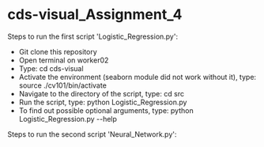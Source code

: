# cds-visual_Assignment_4


Steps to run the first script 'Logistic_Regression.py':

 - Git clone this repository
 - Open terminal on worker02
 - Type: cd cds-visual
 - Activate the environment (seaborn module did not work without it), type: source ./cv101/bin/activate
 - Navigate to the directory of the script, type: cd src
 - Run the script, type:  python Logistic_Regression.py
 - To find out possible optional arguments, type: python Logistic_Regression.py --help




Steps to run the second script 'Neural_Network.py':
